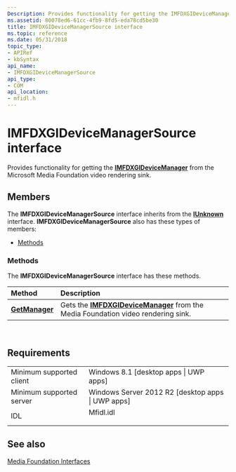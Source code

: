 ```yaml
---
Description: Provides functionality for getting the IMFDXGIDeviceManager from the Microsoft Media Foundation video rendering sink.
ms.assetid: 80078ed6-61cc-4fb9-8fd5-eda78cd5be30
title: IMFDXGIDeviceManagerSource interface
ms.topic: reference
ms.date: 05/31/2018
topic_type: 
- APIRef
- kbSyntax
api_name: 
- IMFDXGIDeviceManagerSource
api_type: 
- COM
api_location: 
- mfidl.h
---
```


# IMFDXGIDeviceManagerSource interface

Provides functionality for getting the [**IMFDXGIDeviceManager**](/windows/desktop/api/mfobjects/nn-mfobjects-imfdxgidevicemanager) from the Microsoft Media Foundation video rendering sink.

## Members

The **IMFDXGIDeviceManagerSource** interface inherits from the [**IUnknown**](https://msdn.microsoft.com/library/ms680509(v=VS.85).aspx) interface. **IMFDXGIDeviceManagerSource** also has these types of members:

-   [Methods](#methods)

### Methods

The **IMFDXGIDeviceManagerSource** interface has these methods.



| Method                                                      | Description                                                                                                              |
|:------------------------------------------------------------|:-------------------------------------------------------------------------------------------------------------------------|
| [**GetManager**](imfdxgidevicemanagersource-getmanager.md) | Gets the [**IMFDXGIDeviceManager**](/windows/desktop/api/mfobjects/nn-mfobjects-imfdxgidevicemanager) from the Media Foundation video rendering sink.<br/> |



 

## Requirements



|                                     |                                                                                      |
|-------------------------------------|--------------------------------------------------------------------------------------|
| Minimum supported client<br/> | Windows 8.1 \[desktop apps \| UWP apps\]<br/>                                  |
| Minimum supported server<br/> | Windows Server 2012 R2 \[desktop apps \| UWP apps\]<br/>                       |
| IDL<br/>                      | <dl> <dt>Mfidl.idl</dt> </dl> |



## See also

<dl> <dt>

[Media Foundation Interfaces](media-foundation-interfaces.md)
</dt> </dl>

 

 




